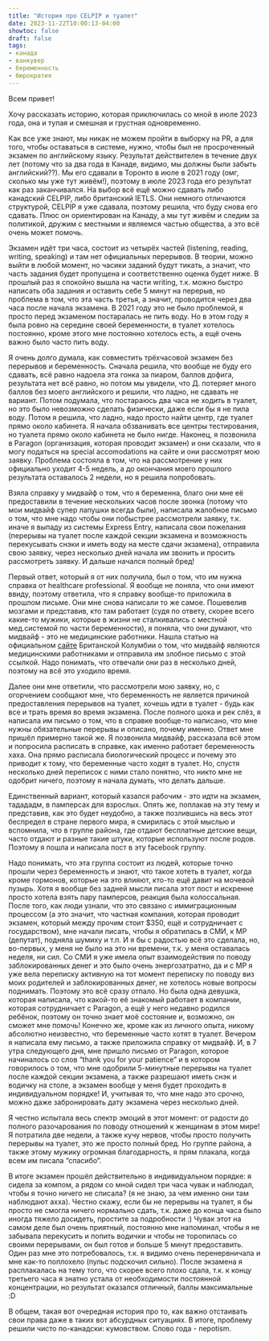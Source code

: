 ```yaml
---
title: "История про CELPIP и туалет"
date: 2023-11-22T10:00:13-04:00
showtoc: false
draft: false
tags:
- канада
- ванкувер
- беременность 
- бюрократия
---
```

Всем привет!

Хочу рассказать историю, которая приключилась со мной в июле 2023 года, она и тупая и смешная и грустная одновременно. 

Как все уже знают, мы никак не можем пройти в выборку на PR, а для того, чтобы оставаться в системе, нужно, чтобы был не просроченный экзамен по английскому языку. Результат действителен в течение двух лет (потому что за два года в Канаде, видимо, мы должны были забыть английский??). Мы его сдавали в Торонто в июле в 2021 году (омг, сколько мы уже тут живём!), поэтому в июле 2023 года его результат как раз заканчивался. На выбор всё ещё можно сдавать либо канадский CELPIP, либо британский IETLS. Они немного отличаются структурой, CELPIP я уже сдавала, поэтому решила, что буду снова его сдавать. Плюс он ориентирован на Канаду, а мы тут живём и следим за политикой, дружим с местными и являемся частью общества, а это всё очень может помочь.

Экзамен идёт три часа, состоит из четырёх частей (listening, reading, writing, speaking) и там нет официальных перерывов. В теории, можно выйти в любой момент, но часики заданий будут тикать, а значит, что часть задания будет пропущена и соответственно оценка будет ниже. В прошлый раз я спокойно вышла на части writing, т.к. можно быстро написать оба задания и оставить себе 5 минут на перерыв, но проблема в том, что эта часть третья, а значит, проводится через два часа после начала экзамена. В 2021 году это не было проблемой, я просто перед экзаменом постаралась не пить воду. Но в этом году я была ровно на середине своей беременности, в туалет хотелось постоянно, кроме этого мне постоянно хотелось есть, а ещё очень важно было часто пить воду.

Я очень долго думала, как совместить трёхчасовой экзамен без перерывов и беременность. Сначала решила, что вообще не буду его сдавать, всё равно надоела эта гонка за пиаром, баллов дофига, результата нет всё равно, но потом мы увидели, что Д. потеряет много баллов без моего английского и решили, что ладно, не сдавать не вариант. Потом подумала, что постараюсь два часа не ходить в туалет, но это было невозможно сделать физически, даже если бы я не пила воду. Потом я решила, что ладно, надо просто найти центр, где туалет прямо около кабинета. Я начала обзванивать все центры тестирования, но туалета прямо около кабинета не было нигде. Наконец, я позвонила в Paragon (организация, которая проводит экзамен) и они сказали, что я могу податься на special accomodations на сайте и они рассмотрят мою заявку. Проблема состояла в том, что на рассмотрение у них официально уходит 4-5 недель, а до окончания моего прошлого результата оставалось 2 недели, но я решила попробовать. 

Взяла справку у мидвайф о том, что я беременна, благо они мне её предоставили в течение нескольких часов после звонка (потому что мои мидвайф супер лапушки всегда были), написала жалобное письмо о том, что мне надо чтобы они побыстрее рассмотрели заявку, т.к. иначе я выпаду из системы Express Entry, написала свои пожелания (перерывы на туалет после каждой секции экзамена и возможность перекусывать снэки и иметь воду на месте сдачи экзамена), отправила свою заявку, через несколько дней начала им звонить и просить рассмотреть заявку. И дальше начался полный бред!

Первый ответ, который я от них получила, был о том, что им нужна справка от healthcare professional. Я вообще не поняла, что они имеют ввиду, поэтому ответила, что я справку вообще-то приложила в прошлом письме. Они мне снова написали то же самое. Пошевелив мозгами и представив, кто там работает (судя по ответу, скорее всего какие-то мужики, которые в жизни не сталкивались с местной мед.системой по части беременности), я поняла, что они думают, что мидвайф - это не медицинские работники. Нашла статью на официальном [сайте](https://www2.gov.bc.ca/gov/content/health/practitioner-professional-resources/msp/midwives) Британской Колумбии о том, что мидвайф являются медицинскими работниками и отправила им злобное письмо с этой ссылкой. Надо понимать, что отвечали они раз в несколько дней, поэтому на всё это уходило время. 

Далее они мне ответили, что рассмотрели мою заявку, но, с огорчением сообщают мне, что беременность не является причиной предоставления перерывов на туалет, хочешь идти в туалет - будь как все и трать время во время экзамена. После полного шока и рек слёз, я написала им письмо о том, что в справке вообще-то написано, что мне нужны обязательные перерывы и описано, почему именно. Ответ мне пришёл примерно такой же. Я позвонила мидвайф, рассказала всё этом и попросила расписать в справке, как именно работает беременность хаха. Она прямо расписала биологический процесс и почему это приводит к тому, что беременные часто ходят в туалет. Но, спустя несколько дней переписок с ними стало понятно, что никто мне не одобрит ничего, поэтому я начала думать, что делать дальше.

Единственный вариант, который казался рабочим - это идти на экзамен, тадададм, в памперсах для взрослых. Опять же, поплакав на эту тему и представив, как это будет неудобно, а также позлившись на весь этот беспредел в стране первого мира, я смирилась с этой мыслью и вспомнила, что в группе района, где отдают бесплатные детские вещи, часто отдают и разные такие штуки, которые используют после родов. Поэтому я пошла и написала пост в эту facebook группу.

Надо понимать, что эта группа состоит из людей, которые точно прошли через беременность и знают, что такое хотеть в туалет, когда кроме гормонов, которые на это влияют, кто-то ещё давит на мочевой пузырь. Хотя я вообще без задней мысли писала этот пост и искренне просто хотела взять пару памперсов, реакция была колоссальная. После того, как люди узнали, что это связано с иммиграционным процессом (а это значит, что частная компания, которая проводит экзамен, который между прочим стоит $350, ещё и сотрудничает с государством), мне начали писать, чтобы я обратилась в СМИ, к MP (депутат), подняла шумиху и т.п. И я бы с радостью всё это сделала, но, во-первых, у меня не было на это ни времени, т.к. у меня оставалась неделя, ни сил. Со СМИ я уже имела опыт взаимодействия по поводу заблокированных денег и это было очень энергозатратно, да и с MP я уже вела переписку активную на тот момент переписку по поводу виз моих родителей и заблокированных денег, не хотелось новые вопросы поднимать. Поэтому это всё сразу отпало. Но была одна девушка, которая написала, что какой-то её знакомый работает в компании, которая сотрудничает с Paragon, а ещё у него недавно родился ребёнок, поэтому он точно знает моё состояние и, возможно, он сможет мне помочь! Конечно же, кроме как из личного опыта, никому абсолютно неизвестно, что беременные часто хотят в туалет. Вечером я написала ему письмо, а также приложила справку от мидвайф. И, в 7 утра следующего дня, мне пришло письмо от Paragon, которое начиналось со слов “thank you for your patience” и в котором говорилось о том, что мне одобрили 5-минутные перерывы на туалет после каждой секции экзамена, а также разрешают иметь снэк и водичку на столе, а экзамен вообще у меня будет проходить в индивидуальном порядке! И, учитывая то, что мне надо это срочно, можно даже забронировать дату экзамена через несколько дней.

Я честно испытала весь спектр эмоций в этот момент: от радости до полного разочарования по поводу отношений к женщинам в этом мире! Я потратила две недели, а также кучу нервов, чтобы просто получить перерывы на туалет, это же просто полный бред. Но группе района, а также этому мужику огромная благодарность, я прям плакала, когда всем им писала “спасибо”. 

В итоге экзамен прошёл действительно в индивидуальном порядке: я сидела за компом, а рядом со мной сидел три часа чувак и наблюдал, чтобы я точно ничего не списала? (я не знаю, за чем именно они там наблюдают ахха). Честно скажу, если бы не перерывы на туалет, я бы просто не смогла ничего нормально сдать, т.к. даже до конца часа было иногда тяжело досидеть, простите за подробности :) Чувак этот на самом деле был очень приятный, постоянно мне напоминал, чтобы я не забывала перекусить и попить водички и чтобы не торопилась со своими перерывами, он был готов и больше 5 минут предоставить. Один раз мне это потребовалось, т.к. я видимо очень перенервничала и мне как-то поплохело (пульс подскочил сильно). После экзамена я расплакалась на тему того, что скорее всего плохо сдала, т.к. к концу третьего часа я знатно устала от необходимости постоянной концентрации, но результат оказался отличный, баллы максимальные :D 

В общем, такая вот очередная история про то, как важно отстаивать свои права даже в таких вот абсурдных ситуациях. В итоге, проблему решили чисто по-канадски: кумовством. Слово года - nepotism. 






